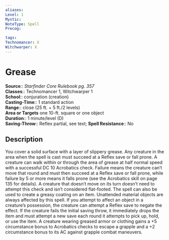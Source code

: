 ```yaml
---
aliases: 
Level: 1
Mystic: 
NoteType: Spell
Precog: 

tags: 
Technomancer: X
Witchwarper: X
---
```


# Grease

**Source**:: _Starfinder Core Rulebook pg. 357_  
**Classes**:: Technomancer 1, Witchwarper 1  
**School**:: conjuration (creation)  
**Casting-Time**:: 1 standard action  
**Range**:: close (25 ft. + 5 ft./2 levels)  
**Area or Targets** one 10-ft. square or one object  
**Duration**:: 1 minute/level (D)  
**Saving-Throw**:: Reflex partial, see text;
**Spell Resistance**:: No

## Description

You cover a solid surface with a layer of slippery grease. Any creature in the area when the spell is cast must succeed at a Reflex save or fall prone. A creature can walk within or through the area of grease at half normal speed with a successful DC 10 Acrobatics check. Failure means the creature can’t move that round and must then succeed at a Reflex save or fall prone, while failure by 5 or more means it falls prone (see the Acrobatics skill on page 135 for details). A creature that doesn’t move on its turn doesn’t need to attempt this check and isn’t considered flat-footed. The spell can also be used to create a greasy coating on an item. Unattended material objects are always affected by this spell. If you attempt to affect an object in a creature’s possession, the creature can attempt a Reflex save to negate the effect. If the creature fails the initial saving throw, it immediately drops the item and must attempt a new save each round it attempts to pick up, hold, or use the item. A creature wearing greased armor or clothing gains a +5 circumstance bonus to Acrobatics checks to escape a grapple and a +2 circumstance bonus to its AC against grapple combat maneuvers.
